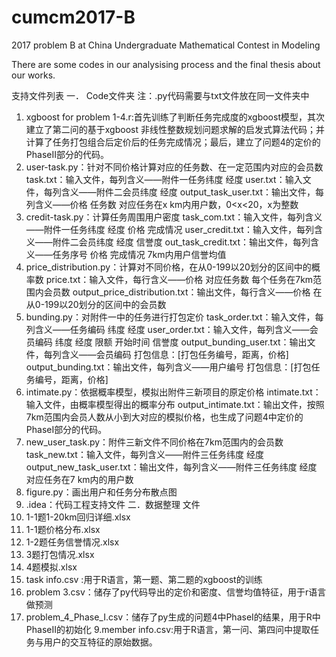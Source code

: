 # cumcm2017-B
2017 problem B at China Undergraduate Mathematical Contest in Modeling 

There are some codes in our analysising process and the final thesis about our works.


支持文件列表
一．	Code文件夹
注：.py代码需要与txt文件放在同一文件夹中
1.	xgboost for problem 1-4.r:首先训练了判断任务完成度的xgboost模型，其次建立了第二问的基于xgboost 非线性整数规划问题求解的启发式算法代码；并计算了任务打包组合后定价后的任务完成情况；最后，建立了问题4的定价的PhaseII部分的代码。
2.	user-task.py：针对不同价格计算对应的任务数、在一定范围内对应的会员数
task.txt：输入文件，每列含义——附件一任务纬度 经度
user.txt：输入文件，每列含义——附件二会员纬度 经度
output_task_user.txt：输出文件，每列含义——价格 任务数 对应任务在x km内用户数，0<x<20，x为整数
3.	credit-task.py：计算任务周围用户密度
task_com.txt：输入文件，每列含义——附件一任务纬度 经度 价格 完成情况
user_credit.txt：输入文件，每列含义——附件二会员纬度 经度 信誉度
out_task_credit.txt：输出文件，每列含义——任务序号 价格 完成情况 7km内用户信誉均值
4.	price_distribution.py：计算对不同价格，在从0-199以20划分的区间中的概率数
price.txt：输入文件，每行含义——价格 对应任务数 每个任务在7km范围内会员数
output_price_distribution.txt：输出文件，每行含义——价格 在从0-199以20划分的区间中的会员数
5.	bunding.py：对附件一中的任务进行打包定价
task_order.txt：输入文件，每列含义——任务编码 纬度 经度
user_order.txt：输入文件，每列含义——会员编码 纬度 经度 限额 开始时间 信誉度
output_bunding_user.txt：输出文件，每列含义——会员编码 打包信息：[打包任务编号，距离，价格]
output_bunding.txt：输出文件，每列含义——用户编号 打包信息：[打包任务编号，距离，价格]
6.	intimate.py：依据概率模型，模拟出附件三新项目的原定价格
intimate.txt：输入文件，由概率模型得出的概率分布
output_intimate.txt：输出文件，按照7km范围内会员人数从小到大对应的模拟价格，也生成了问题4中定价的PhaseI部分的代码。
7.	new_user_task.py：附件三新文件不同价格在7km范围内的会员数
task_new.txt：输入文件，每列含义——附件三任务纬度 经度
output_new_task_user.txt：输出文件，每列含义——附件三任务纬度 经度 对应任务在7 km内的用户数
8.	figure.py：画出用户和任务分布散点图
9.	.idea：代码工程支持文件
二．数据整理 文件
1.  1-1题1-20km回归详细.xlsx
2.  1-1题价格分布.xlsx
3.  1-2题任务信誉情况.xlsx
4.  3题打包情况.xlsx
5.  4题模拟.xlsx
6.  task info.csv :用于R语言，第一题、第二题的xgboost的训练
7.  problem 3.csv：储存了py代码导出的定价和密度、信誉均值特征，用于r语言做预测
8.  problem_4_Phase_I.csv：储存了py生成的问题4中PhaseI的结果，用于R中PhaseII的初始化
9.member info.csv:用于R语言，第一问、第四问中提取任务与用户的交互特征的原始数据。


